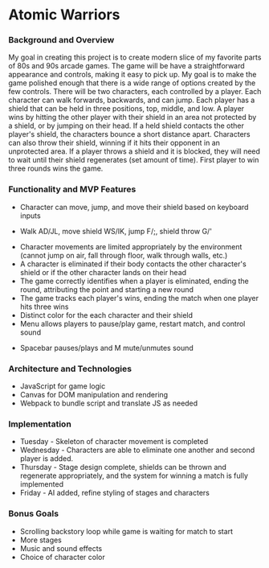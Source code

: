 # Atomic Warriors

### Background and Overview
My goal in creating this project is to create modern slice of my favorite parts of 80s and 90s arcade games. The game will be have a straightforward appearance and controls, making it easy to pick up. My goal is to make the game polished enough that there is a wide range of options created by the few controls. There will be two characters, each controlled by a player. Each character can walk forwards, backwards, and can jump. Each player has a shield that can be held in three positions, top, middle, and low. A player wins by hitting the other player with their shield in an area not protected by a shield, or by jumping on their head. If a held shield contacts the other player's shield, the characters bounce a short distance apart. Characters can also throw their shield, winning if it hits their opponent in an unprotected area. If a player throws a shield and it is blocked, they will need to wait until their shield regenerates (set amount of time). First player to win three rounds wins the game.

### Functionality and MVP Features
* Character can move, jump, and move their shield based on keyboard inputs
+ Walk AD/JL, move shield WS/IK, jump F/;, shield throw G/'
* Character movements are limited appropriately by the environment (cannot jump on air, fall through floor, walk through walls, etc.)
* A character is eliminated if their body contacts the other character's shield or if the other     character lands on their head
* The game correctly identifies when a player is eliminated, ending the round, attributing the point and starting a new round
* The game tracks each player's wins, ending the match when one player hits three wins
* Distinct color for the each character and their shield
* Menu allows players to pause/play game, restart match, and control sound
+ Spacebar pauses/plays and M mute/unmutes sound


### Architecture and Technologies
* JavaScript for game logic
* Canvas for DOM manipulation and rendering
* Webpack to bundle script and translate JS as needed

### Implementation
* Tuesday - Skeleton of character movement is completed
* Wednesday - Characters are able to eliminate one another and second player is added.
* Thursday - Stage design complete, shields can be thrown and regenerate appropriately, and the system for winning a match is fully implemented
* Friday - AI added, refine styling of stages and characters

### Bonus Goals
* Scrolling backstory loop while game is waiting for match to start
* More stages
* Music and sound effects
* Choice of character color
